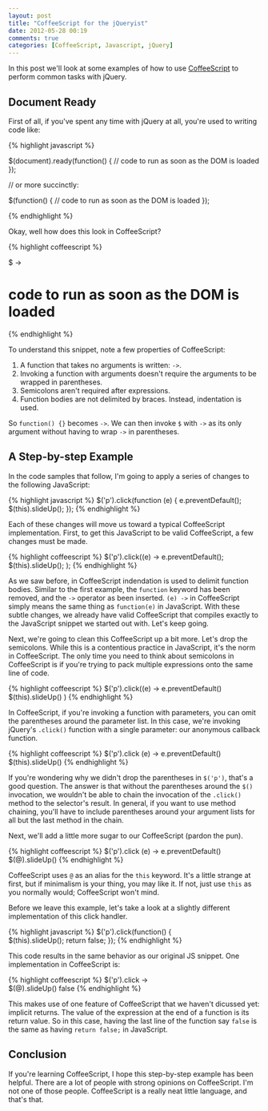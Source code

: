 ```yaml
---
layout: post
title: "CoffeeScript for the jQueryist"
date: 2012-05-28 00:19
comments: true
categories: [CoffeeScript, Javascript, jQuery]
---
```


In this post we'll look at some examples of how to use [CoffeeScript](http://coffeescript.org/) to perform common tasks with jQuery.

## Document Ready

First of all, if you've spent any time with jQuery at all, you're used to writing code like:

{% highlight javascript %}

$(document).ready(function() {
  // code to run as soon as the DOM is loaded
});

// or more succinctly:

$(function() {
  // code to run as soon as the DOM is loaded
});

{% endhighlight %}

Okay, well how does this look in CoffeeScript?

{% highlight coffeescript %}

$ ->
  # code to run as soon as the DOM is loaded

{% endhighlight %}

To understand this snippet, note a few properties of CoffeeScript:

1. A function that takes no arguments is written: `->`.
2. Invoking a function with arguments doesn't require the arguments to be wrapped in parentheses.
3. Semicolons aren't required after expressions.
4. Function bodies are not delimited by braces. Instead, indentation is used.

So `function() {}` becomes `->`. We can then invoke `$` with `->` as its only argument without having
to wrap `->` in parentheses.

## A Step-by-step Example

In the code samples that follow, I'm going to apply a series of changes to the following JavaScript:

{% highlight javascript %}
$('p').click(function (e) {
  e.preventDefault();
  $(this).slideUp();
});
{% endhighlight %}

Each of these changes will move us toward a typical CoffeeScript implementation. First, to get this JavaScript
to be valid CoffeeScript, a few changes must be made.

{% highlight coffeescript %}
$('p').click((e) ->
  e.preventDefault();
  $(this).slideUp();
);
{% endhighlight %}

As we saw before, in CoffeeScript indendation is used to delimit function bodies. Similar to the first example,
the `function` keyword has been removed, and the `->` operator as been inserted. `(e) ->` in CoffeeScript simply means the same thing as
`function(e)` in JavaScript. With these subtle changes, we already have valid CoffeeScript that compiles exactly to the 
JavaScript snippet we started out with. Let's keep going.

Next, we're going to clean this CoffeeScript up a bit more. Let's drop the semicolons. While this is a contentious practice in JavaScript, it's the norm in CoffeeScript. The only time you need to think about semicolons in CoffeeScript is if you're trying to pack multiple expressions onto the same line of code.

{% highlight coffeescript %}
$('p').click((e) ->
  e.preventDefault()
  $(this).slideUp()
)
{% endhighlight %}

In CoffeeScript, if you're invoking a function with parameters, you can omit the parentheses around the parameter list. In this case, we're invoking jQuery's `.click()` function with a single parameter: our anonymous callback function. 

{% highlight coffeescript %}
$('p').click (e) ->
  e.preventDefault()
  $(this).slideUp()
{% endhighlight %}

If you're wondering why we didn't drop the parentheses in `$('p')`, that's a good question. The answer is that without the parentheses around the `$()` invocation, we wouldn't be able to chain the invocation of the `.click()` method to the selector's result. In general, if you want to use method chaining, you'll have to include parentheses around your argument lists for all but the last method in the chain.

Next, we'll add a little more sugar to our CoffeeScript (pardon the pun). 

{% highlight coffeescript %}
$('p').click (e) ->
  e.preventDefault()
  $(@).slideUp()
{% endhighlight %}

CoffeeScript uses `@` as an alias for the `this` keyword. It's a little strange at first, but if minimalism is your thing, you may like it. If not, just use `this` as you normally would; CoffeeScript won't mind.

Before we leave this example, let's take a look at a slightly different implementation of this click handler. 

{% highlight javascript %}
$('p').click(function() {  
  $(this).slideUp();
  return false;
});
{% endhighlight %}

This code results in the same behavior as our original JS snippet. One implementation in CoffeeScript is:

{% highlight coffeescript %}
$('p').click ->  
  $(@).slideUp()
  false
{% endhighlight %}

This makes use of one feature of CoffeeScript that we haven't dicussed yet: implicit returns. The value of the expression at the end of a function is its return value. So in this case, having the last line of the function say `false` is the same as having `return false;` in JavaScript.


## Conclusion

If you're learning CoffeeScript, I hope this step-by-step example has been helpful. There are a lot of people with strong opinions on CoffeeScript. I'm not one of those people. CoffeeScript is a really neat little language, and that's that.
